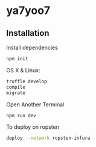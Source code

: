 # ya7yoo7

## Installation

Install dependencies 
```sh
npm init
```
OS X & Linux:

```sh
truffle develop
compile
migrate
```
Open Another Terminal
```sh
npm run dev
```
To deploy on ropsten
```sh
deploy --network ropsten-infura
```
